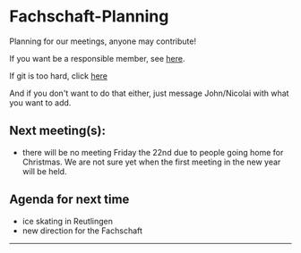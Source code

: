# Fachschaft-Planning

Planning for our meetings, anyone may contribute!

If you want be a responsible member,  see [here](contributing.md).

If git is too hard, click [here](https://github.com/fs-linguistics/Fachschaft-Planning/issues/new/choose) 

And if you don't want to do that either, just message John/Nicolai with what you want to add. 

## Next meeting(s):

- there will be no meeting Friday the 22nd due to people going home for Christmas. We are not sure yet when the first meeting in the new year will be held.

## Agenda for next time

- ice skating in Reutlingen
- new direction for the Fachschaft

---
